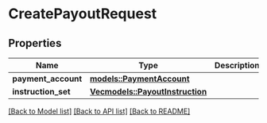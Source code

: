 # CreatePayoutRequest

## Properties

Name | Type | Description | Notes
------------ | ------------- | ------------- | -------------
**payment_account** | [**models::PaymentAccount**](PaymentAccount.md) |  | 
**instruction_set** | [**Vec<models::PayoutInstruction>**](PayoutInstruction.md) |  | 

[[Back to Model list]](../README.md#documentation-for-models) [[Back to API list]](../README.md#documentation-for-api-endpoints) [[Back to README]](../README.md)


